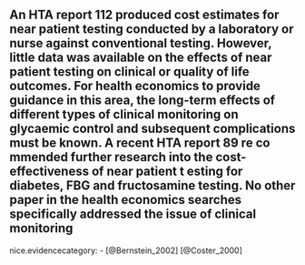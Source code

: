 An HTA report 112 produced cost estimates for near patient testing conducted by a laboratory or nurse against conventional testing. However, little data was available on the effects of near patient testing on clinical or quality of life outcomes. For health economics to provide guidance in this area, the long-term effects of different types of clinical monitoring on glycaemic control and subsequent complications must be known. A recent HTA report 89 re co mmended further research into the cost-effectiveness of near patient t esting for diabetes, FBG and fructosamine testing. No other paper in the health economics searches specifically addressed the issue of clinical monitoring
---
 nice.evidencecategory: -
[@Bernstein_2002]
[@Coster_2000]
